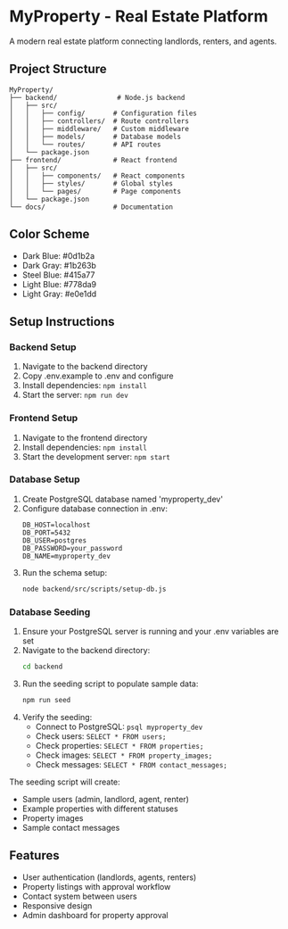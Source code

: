 # MyProperty - Real Estate Platform

A modern real estate platform connecting landlords, renters, and agents.

## Project Structure

```
MyProperty/
├── backend/               # Node.js backend
│   ├── src/
│   │   ├── config/       # Configuration files
│   │   ├── controllers/  # Route controllers
│   │   ├── middleware/   # Custom middleware
│   │   ├── models/       # Database models
│   │   └── routes/       # API routes
│   └── package.json
├── frontend/             # React frontend
│   ├── src/
│   │   ├── components/   # React components
│   │   ├── styles/       # Global styles
│   │   └── pages/        # Page components
│   └── package.json
└── docs/                 # Documentation
```

## Color Scheme
- Dark Blue: #0d1b2a
- Dark Gray: #1b263b
- Steel Blue: #415a77
- Light Blue: #778da9
- Light Gray: #e0e1dd

## Setup Instructions

### Backend Setup
1. Navigate to the backend directory
2. Copy .env.example to .env and configure
3. Install dependencies: `npm install`
4. Start the server: `npm run dev`

### Frontend Setup
1. Navigate to the frontend directory
2. Install dependencies: `npm install`
3. Start the development server: `npm start`

### Database Setup
1. Create PostgreSQL database named 'myproperty_dev'
2. Configure database connection in .env:
   ```
   DB_HOST=localhost
   DB_PORT=5432
   DB_USER=postgres
   DB_PASSWORD=your_password
   DB_NAME=myproperty_dev
   ```
3. Run the schema setup:
   ```bash
   node backend/src/scripts/setup-db.js
   ```

### Database Seeding
1. Ensure your PostgreSQL server is running and your .env variables are set
2. Navigate to the backend directory:
   ```bash
   cd backend
   ```
3. Run the seeding script to populate sample data:
   ```bash
   npm run seed
   ```
4. Verify the seeding:
   - Connect to PostgreSQL: `psql myproperty_dev`
   - Check users: `SELECT * FROM users;`
   - Check properties: `SELECT * FROM properties;`
   - Check images: `SELECT * FROM property_images;`
   - Check messages: `SELECT * FROM contact_messages;`

The seeding script will create:
- Sample users (admin, landlord, agent, renter)
- Example properties with different statuses
- Property images
- Sample contact messages

## Features
- User authentication (landlords, agents, renters)
- Property listings with approval workflow
- Contact system between users
- Responsive design
- Admin dashboard for property approval
